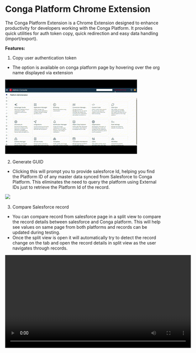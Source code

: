 # Conga Platform Chrome Extension

The Conga Platform Extension is a Chrome Extension designed to enhance productivity for developers working with the Conga Platform. It provides quick utilities for auth token copy, quick redirection and easy data handling (import/export).

**Features:**

1) Copy user authentication token

* The option is available on conga platform page by hovering over the org name displayed via extension

![](assets/20250428_175141_CopyAuthToken.gif)

2) Generate GUID

* Clicking this will prompt you to provide salesforce Id, helping you find the Platform ID of any master data synced from Salesforce to Conga Platform. This eliminates the need to query the platform using External IDs just to retrieve the Platform Id of the record.

![](assets/20250428_180258_GenerateGUID.gif)

3) Compare Salesforce record

* You can compare record from salesforce page in a split view to compare the record details between salesforce and Conga platform. This will help see values on same page from both platforms and records can be updated during testing.
* Once the split view is open it will automatically try to detect the record change on the tab and open the record details in split view as the user navigates through records.

<video width="600px" controls>
  <source src="assets/20250428_181725_CompareRecord.mp4" type="video/mp4">
</video>